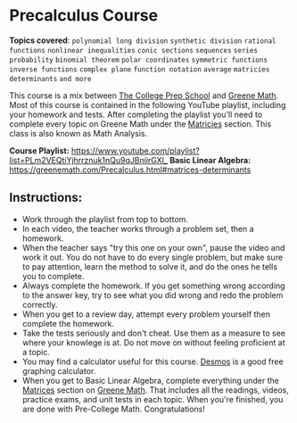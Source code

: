 # Precalculus Course

**Topics covered**:
`polynomial long division`
`synthetic division`
`rational functions`
`nonlinear inequalities`
`conic sections`
`sequences`
`series`
`probability`
`binomial theorem`
`polar coordinates`
`symmetric functions`
`inverse functions`
`complex plane`
`function notation`
`average`
`matricies`
`determinants`
`and more`

This course is a mix between [The College Prep School](https://www.youtube.com/@thecollegeprepschool4486) and [Greene Math](https://greenemath.com/). Most of this course is contained in the following YouTube playlist, including your homework and tests. After completing the playlist you'll need to complete every topic on Greene Math under the [Matricies](https://greenemath.com/Precalculus.html#matrices-determinants) section. This class is also known as Math Analysis.

**Course Playlist:** <https://www.youtube.com/playlist?list=PLm2VEQtiYjhrrznuk1nQu9qJBniirGXl_>
**Basic Linear Algebra:** <https://greenemath.com/Precalculus.html#matrices-determinants>

## Instructions:

- Work through the playlist from top to bottom.
- In each video, the teacher works through a problem set, then a homework.
- When the teacher says "try this one on your own", pause the video and work it out. You do not have to do every single problem, but make sure to pay attention, learn the method to solve it, and do the ones he tells you to complete.
- Always complete the homework. If you get something wrong according to the answer key, try to see what you did wrong and redo the problem correctly.
- When you get to a review day, attempt every problem yourself then complete the homework.
- Take the tests seriously and don't cheat. Use them as a measure to see where your knowlege is at. Do not move on without feeling proficient at a topic.
- You may find a calculator useful for this course. [Desmos](https://www.desmos.com/calculator) is a good free graphing calculator.
- When you get to Basic Linear Algebra, complete everything under the [Matrices](https://greenemath.com/Precalculus.html#matrices-determinants) section on [Greene Math](https://greenemath.com/). That includes all the readings, videos, practice exams, and unit tests in each topic. When you're finished, you are done with Pre-College Math. Congratulations!
